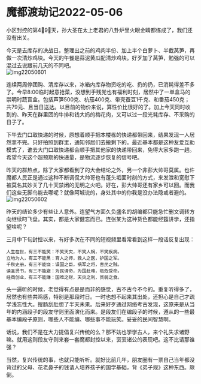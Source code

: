 # 魔都渡劫记2022-05-06

小区封控的第4⃣️9⃣️天，孙大圣在太上老君的八卦炉里火眼金睛都练成了，我们还没有出关。

今天是去库存的决战日。整理出之前的鸡肉半份、加上半个白萝卜、半截莴笋，再做一次清炒鸡块。今天的午餐是蒜泥黄瓜配清炒鸡块。好歹加了莴笋，勉强的可以混过去说跟前几天的不同吧。  
<img decoding="async" src="https://i0.wp.com/s2.loli.net/2022/05/06/dqtsr21yGQKT9F8.jpg?w=640&#038;ssl=1" alt="img22050601" data-recalc-dims="1" /> 

连续两周停团购、清库存以来，冰箱内库存物资吃的吃、扔的扔，已消耗得差不多了。今早8:00临时起意抢菜，没想到手残党也有福利时刻，居然中了一单盒马的崇明时蔬盲盒。包括芦笋500克、杭茄400克、带壳蚕豆1千克、和番茄450克；共79元、且当日送达。以目前的物价来说，算性价比很好的了。加上今天同时收到的、昨天在群里团的牛排和钱大妈的梅花肉，又可以过一段光耗库存、不采购的日子了。

下午去门口取快递的时候，原想着顺手把本楼栋的快递都带回来，结果发现一人居然拿不完。只好拍照到群里，通知邻居们去搬剩下的。最近基本都是这种友爱互助模式了，谁去大门口取快递都会顺手把其他家的快递带回来，免得大家多跑一趟。希望今天这个超预期的快递量，是物流逐步恢复的信号吧。

昨天的群热点，除了大家都看到了的大会结论之外，另一个非彭大帅哥莫属。也许魔都人民正是通过这种不断调侃大帅哥也有蓬头垢面时刻的方式，来发泄和宽慰下被莫名其妙关了几十天禁闭的无明之火吧。好在，彭大帅哥还有家乡可以回。而我们这些无脚鸟能去哪呢？就像阿城说的，身处其中的你我是没办法隐或者避的。  
<img decoding="async" src="https://i0.wp.com/s2.loli.net/2022/05/06/x9H1D6YjEeiGUfM.jpg?w=640&#038;ssl=1" alt="img22050602" data-recalc-dims="1" /> 

昨天的结论多少有些让人意外。连望气方面久负盛名的胡编都只能急忙删文调转方向继续叼飞盘。其实，都是大家健忘而已。连张某为这种货色都能经筵讲学，还指望啥呢？

三月中下旬封控以来，有好多次在不同的短视频里看常看到这样一段话反复出现：

    人生在世，有三不能笑：不笑天灾，不笑人祸，不笑疾病。
    立地为人，有三不能黑：育人之师，救人之医，护国之军。
    千秋史册，有三不能饶：误国之臣，祸军之将，害民之贼。
    读圣贤书，有三不能避：为民请命，为国赴难，临危受命。
    经商创业，有三不能赚：国难之财，天灾之利，贫弱之食。

头一遍听的时候，老觉得有点是是而非的感觉，古不古今不今的。重复听得多了，居然也有些共鸣感，特别是那段时日。一时也想不起来其出处，还担心是自己才疏学浅忘性大。搜肠刮肚想了半天未果。后来好歹通过网络考古发现，这原来是从当年的内涵段子的段友守则里面演化而来。是段友们在编段子的时候，遵从的一些最基本编段子原则，哪些人不能编、哪些事不能玩笑。妥妥的民间智慧啊。

话说，我们不是在大力提倡复兴传统的么？那不妨也学学古人，来个礼失求诸野嘛。就用这则段友守则来套一套魔都封控以来，衮衮诸公的表现吧。这不比请那谁强？

当然，复兴传统的事，也就只能听听。就好比前几年，朋友圈有一票自己当年都没背过的父母、花老鼻子的钱请人培养孩子的国学基础，背《弟子规》这种东西。厥倒。
